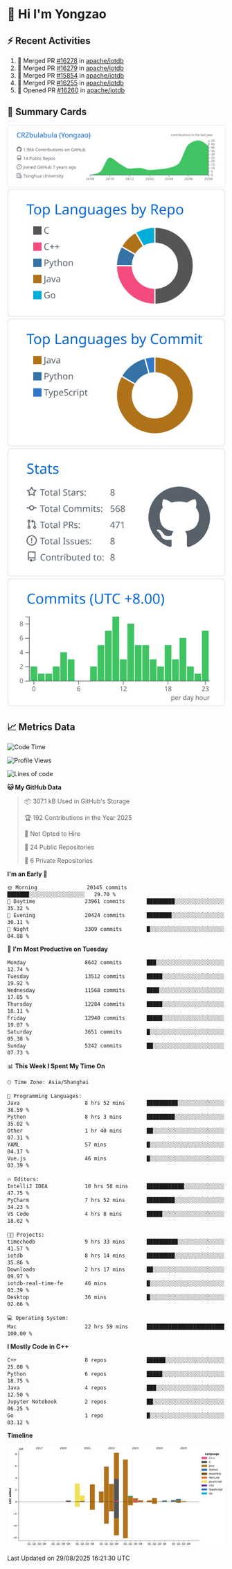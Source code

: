 # 👋 Hi I'm Yongzao

## ⚡ Recent Activities
<!--START_SECTION:activity-->
1. 🎉 Merged PR [#16278](https://github.com/apache/iotdb/pull/16278) in [apache/iotdb](https://github.com/apache/iotdb)
2. 🎉 Merged PR [#16279](https://github.com/apache/iotdb/pull/16279) in [apache/iotdb](https://github.com/apache/iotdb)
3. 🎉 Merged PR [#15854](https://github.com/apache/iotdb/pull/15854) in [apache/iotdb](https://github.com/apache/iotdb)
4. 🎉 Merged PR [#16255](https://github.com/apache/iotdb/pull/16255) in [apache/iotdb](https://github.com/apache/iotdb)
5. 💪 Opened PR [#16260](https://github.com/apache/iotdb/pull/16260) in [apache/iotdb](https://github.com/apache/iotdb)
<!--END_SECTION:activity-->

## 🎑 Summary Cards

[![](https://raw.githubusercontent.com/CRZbulabula/CRZbulabula/main/profile-summary-card-output/github/0-profile-details.svg)](https://github.com/vn7n24fzkq/github-profile-summary-cards)
[![](https://raw.githubusercontent.com/CRZbulabula/CRZbulabula/main/profile-summary-card-output/github/1-repos-per-language.svg)](https://github.com/vn7n24fzkq/github-profile-summary-cards) [![](https://raw.githubusercontent.com/CRZbulabula/CRZbulabula/main/profile-summary-card-output/github/2-most-commit-language.svg)](https://github.com/vn7n24fzkq/github-profile-summary-cards)
[![](https://raw.githubusercontent.com/CRZbulabula/CRZbulabula/main/profile-summary-card-output/github/3-stats.svg)](https://github.com/vn7n24fzkq/github-profile-summary-cards) [![](https://raw.githubusercontent.com/CRZbulabula/CRZbulabula/main/profile-summary-card-output/github/4-productive-time.svg)](https://github.com/vn7n24fzkq/github-profile-summary-cards)

## 📈 Metrics Data

<!--START_SECTION:waka-->
![Code Time](http://img.shields.io/badge/Code%20Time-1%2C157%20hrs%2026%20mins-blue)

![Profile Views](http://img.shields.io/badge/Profile%20Views-1-blue)

![Lines of code](https://img.shields.io/badge/From%20Hello%20World%20I%27ve%20Written-36.5%20million%20lines%20of%20code-blue)

**🐱 My GitHub Data** 

> 📦 307.1 kB Used in GitHub's Storage 
 > 
> 🏆 192 Contributions in the Year 2025
 > 
> 🚫 Not Opted to Hire
 > 
> 📜 24 Public Repositories 
 > 
> 🔑 6 Private Repositories 
 > 
**I'm an Early 🐤** 

```text
🌞 Morning                20145 commits       ███████░░░░░░░░░░░░░░░░░░   29.70 % 
🌆 Daytime                23961 commits       █████████░░░░░░░░░░░░░░░░   35.32 % 
🌃 Evening                20424 commits       ████████░░░░░░░░░░░░░░░░░   30.11 % 
🌙 Night                  3309 commits        █░░░░░░░░░░░░░░░░░░░░░░░░   04.88 % 
```
📅 **I'm Most Productive on Tuesday** 

```text
Monday                   8642 commits        ███░░░░░░░░░░░░░░░░░░░░░░   12.74 % 
Tuesday                  13512 commits       █████░░░░░░░░░░░░░░░░░░░░   19.92 % 
Wednesday                11568 commits       ████░░░░░░░░░░░░░░░░░░░░░   17.05 % 
Thursday                 12284 commits       █████░░░░░░░░░░░░░░░░░░░░   18.11 % 
Friday                   12940 commits       █████░░░░░░░░░░░░░░░░░░░░   19.07 % 
Saturday                 3651 commits        █░░░░░░░░░░░░░░░░░░░░░░░░   05.38 % 
Sunday                   5242 commits        ██░░░░░░░░░░░░░░░░░░░░░░░   07.73 % 
```


📊 **This Week I Spent My Time On** 

```text
🕑︎ Time Zone: Asia/Shanghai

💬 Programming Languages: 
Java                     8 hrs 52 mins       ██████████░░░░░░░░░░░░░░░   38.59 % 
Python                   8 hrs 3 mins        █████████░░░░░░░░░░░░░░░░   35.02 % 
Other                    1 hr 40 mins        ██░░░░░░░░░░░░░░░░░░░░░░░   07.31 % 
YAML                     57 mins             █░░░░░░░░░░░░░░░░░░░░░░░░   04.17 % 
Vue.js                   46 mins             █░░░░░░░░░░░░░░░░░░░░░░░░   03.39 % 

🔥 Editors: 
IntelliJ IDEA            10 hrs 58 mins      ████████████░░░░░░░░░░░░░   47.75 % 
PyCharm                  7 hrs 52 mins       █████████░░░░░░░░░░░░░░░░   34.23 % 
VS Code                  4 hrs 8 mins        █████░░░░░░░░░░░░░░░░░░░░   18.02 % 

🐱‍💻 Projects: 
timechodb                9 hrs 33 mins       ██████████░░░░░░░░░░░░░░░   41.57 % 
iotdb                    8 hrs 14 mins       █████████░░░░░░░░░░░░░░░░   35.86 % 
Downloads                2 hrs 17 mins       ██░░░░░░░░░░░░░░░░░░░░░░░   09.97 % 
iotdb-real-time-fe       46 mins             █░░░░░░░░░░░░░░░░░░░░░░░░   03.39 % 
Desktop                  36 mins             █░░░░░░░░░░░░░░░░░░░░░░░░   02.66 % 

💻 Operating System: 
Mac                      22 hrs 59 mins      █████████████████████████   100.00 % 
```

**I Mostly Code in C++** 

```text
C++                      8 repos             ██████░░░░░░░░░░░░░░░░░░░   25.00 % 
Python                   6 repos             █████░░░░░░░░░░░░░░░░░░░░   18.75 % 
Java                     4 repos             ███░░░░░░░░░░░░░░░░░░░░░░   12.50 % 
Jupyter Notebook         2 repos             ██░░░░░░░░░░░░░░░░░░░░░░░   06.25 % 
Go                       1 repo              █░░░░░░░░░░░░░░░░░░░░░░░░   03.12 % 
```



**Timeline**

![Lines of Code chart](https://raw.githubusercontent.com/CRZbulabula/CRZbulabula/main/assets/bar_graph.png)


 Last Updated on 29/08/2025 16:21:30 UTC
<!--END_SECTION:waka-->

